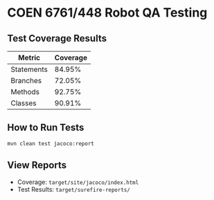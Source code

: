 # COEN 6761/448 Robot QA Testing

## Test Coverage Results
| Metric          | Coverage |
|-----------------|----------|
| Statements      | 84.95%   |
| Branches        | 72.05%   |
| Methods         | 92.75%   |
| Classes         | 90.91%   |

## How to Run Tests
```bash
mvn clean test jacoco:report
```

## View Reports
- Coverage: `target/site/jacoco/index.html`
- Test Results: `target/surefire-reports/`
